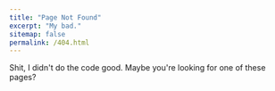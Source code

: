 ```yaml
---
title: "Page Not Found"
excerpt: "My bad."
sitemap: false
permalink: /404.html
---
```


Shit, I didn't do the code good. Maybe you're looking for one of these pages?

<script>
  var GOOG_FIXURL_LANG = 'en';
  var GOOG_FIXURL_SITE = '{{ site.url }}'
</script>
<script src="https://linkhelp.clients.google.com/tbproxy/lh/wm/fixurl.js">
</script>
